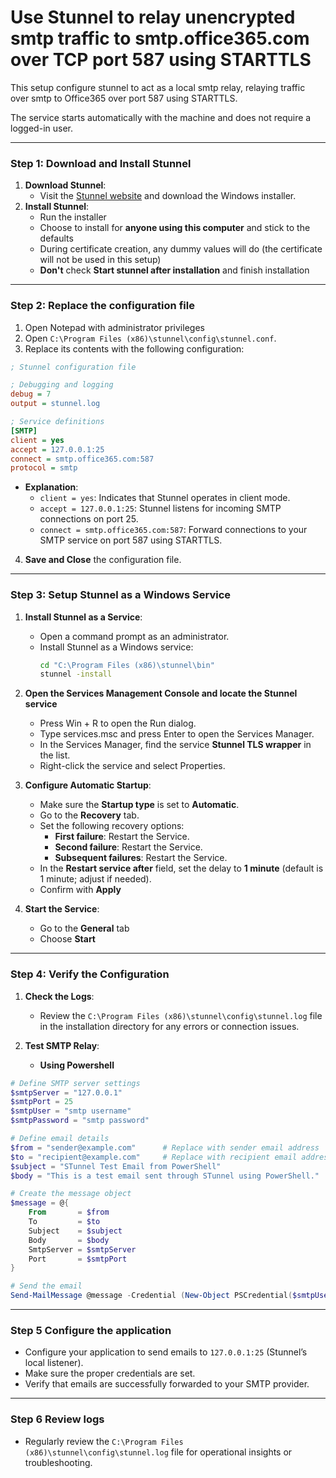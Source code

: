 # Use Stunnel to relay unencrypted smtp traffic to smtp.office365.com over TCP port 587 using STARTTLS

This setup configure stunnel to act as a local smtp relay, relaying traffic over smtp to Office365 over port 587 using STARTTLS.

The service starts automatically with the machine and does not require a logged-in user.

---

### **Step 1: Download and Install Stunnel**
1. **Download Stunnel**:
   - Visit the [Stunnel website](https://www.stunnel.org/) and download the Windows installer.
2. **Install Stunnel**:
   - Run the installer
   - Choose to install for **anyone using this computer** and stick to the defaults
   - During certificate creation, any dummy values will do (the certificate will not be used in this setup)
   - **Don't** check **Start stunnel after installation** and finish installation

---

### **Step 2: Replace the configuration file**
  1. Open Notepad with administrator privileges
  2. Open `C:\Program Files (x86)\stunnel\config\stunnel.conf`.
  3. Replace its contents with the following configuration:

```ini
; Stunnel configuration file

; Debugging and logging
debug = 7
output = stunnel.log

; Service definitions
[SMTP]
client = yes
accept = 127.0.0.1:25
connect = smtp.office365.com:587
protocol = smtp

```

   - **Explanation**:
     - `client = yes`: Indicates that Stunnel operates in client mode.
     - `accept = 127.0.0.1:25`: Stunnel listens for incoming SMTP connections on port 25.
     - `connect = smtp.office365.com:587`: Forward connections to your SMTP service on port 587 using STARTTLS.

  4. **Save and Close** the configuration file.

---

### **Step 3: Setup Stunnel as a Windows Service**
1. **Install Stunnel as a Service**:
   - Open a command prompt as an administrator.
   - Install Stunnel as a Windows service:
     ```cmd
     cd "C:\Program Files (x86)\stunnel\bin"
     stunnel -install
     ```

1. **Open the Services Management Console and locate the Stunnel service**
   - Press Win + R to open the Run dialog.
   - Type services.msc and press Enter to open the Services Manager.
   - In the Services Manager, find the service **Stunnel TLS wrapper** in the list.
   - Right-click the service and select Properties.

1. **Configure Automatic Startup**:
   - Make sure the **Startup type** is set to **Automatic**.
   - Go to the **Recovery** tab.
   - Set the following recovery options:
     - **First failure**: Restart the Service.
     - **Second failure**: Restart the Service.
     - **Subsequent failures**: Restart the Service.
   - In the **Restart service after** field, set the delay to **1 minute** (default is 1 minute; adjust if needed).
   - Confirm with **Apply**

1. **Start the Service**:
   - Go to the **General** tab
   - Choose **Start**

---

### **Step 4: Verify the Configuration**
1. **Check the Logs**:
   - Review the `C:\Program Files (x86)\stunnel\config\stunnel.log` file in the installation directory for any errors or connection issues.
     
2. **Test SMTP Relay**:
   - **Using Powershell**
```powershell
# Define SMTP server settings
$smtpServer = "127.0.0.1"
$smtpPort = 25
$smtpUser = "smtp username"
$smtpPassword = "smtp password"

# Define email details
$from = "sender@example.com"      # Replace with sender email address
$to = "recipient@example.com"     # Replace with recipient email address
$subject = "STunnel Test Email from PowerShell"
$body = "This is a test email sent through STunnel using PowerShell."

# Create the message object
$message = @{
    From       = $from
    To         = $to
    Subject    = $subject
    Body       = $body
    SmtpServer = $smtpServer
    Port       = $smtpPort
}

# Send the email
Send-MailMessage @message -Credential (New-Object PSCredential($smtpUser, (ConvertTo-SecureString $smtpPassword -AsPlainText -Force)))

```

---

### **Step 5 Configure the application**
  - Configure your application to send emails to `127.0.0.1:25` (Stunnel’s local listener).
  - Make sure the proper credentials are set.
  - Verify that emails are successfully forwarded to your SMTP provider.

---

### **Step 6 Review logs**
  - Regularly review the `C:\Program Files (x86)\stunnel\config\stunnel.log` file for operational insights or troubleshooting.
